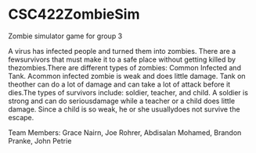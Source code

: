 # CSC422ZombieSim
Zombie simulator game for group 3

A virus has infected people and turned them into zombies. There are a fewsurvivors that must make it to a safe place without getting killed by thezombies.There are different types of zombies: Common Infected and Tank. Acommon infected zombie is weak and does little damage. Tank on theother can do a lot of damage and can take a lot of attack before it dies.The types of survivors include: soldier, teacher, and child. A soldier is strong and can do seriousdamage while a teacher or a child does little damage. Since a child is so weak, he or she usuallydoes not survive the escape.

Team Members: Grace Nairn, Joe Rohrer, Abdisalan Mohamed, Brandon Pranke, John Petrie
